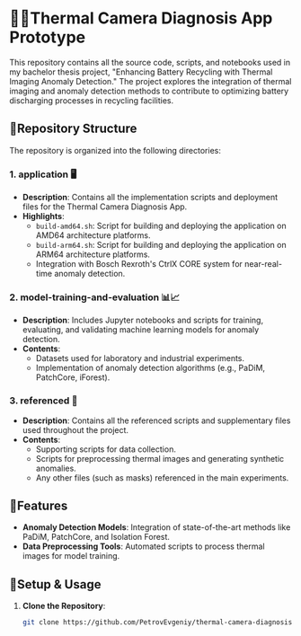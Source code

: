 # 📸🔥Thermal Camera Diagnosis App Prototype


This repository contains all the source code, scripts, and notebooks used in my bachelor thesis project, "Enhancing Battery Recycling with Thermal Imaging Anomaly Detection." The project explores the integration of thermal imaging and anomaly detection methods to contribute to optimizing battery discharging processes in recycling facilities.

## 📂Repository Structure 

The repository is organized into the following directories:

### 1. **application** 🖥️
- **Description**: Contains all the implementation scripts and deployment files for the Thermal Camera Diagnosis App.
- **Highlights**:
  - `build-amd64.sh`: Script for building and deploying the application on AMD64 architecture platforms.
  - `build-arm64.sh`: Script for building and deploying the application on ARM64 architecture platforms.
  - Integration with Bosch Rexroth's CtrlX CORE system for near-real-time anomaly detection.

### 2. **model-training-and-evaluation** 📊📈
- **Description**: Includes Jupyter notebooks and scripts for training, evaluating, and validating machine learning models for anomaly detection.
- **Contents**:
  - Datasets used for laboratory and industrial experiments.
  - Implementation of anomaly detection algorithms (e.g., PaDiM, PatchCore, iForest).

### 3. **referenced** 📂
- **Description**: Contains all the referenced scripts and supplementary files used throughout the project.
- **Contents**:
  - Supporting scripts for data collection.
  - Scripts for preprocessing thermal images and generating synthetic anomalies.
  - Any other files (such as masks) referenced in the main experiments.

## 🌟Features 

- **Anomaly Detection Models**: Integration of state-of-the-art methods like PaDiM, PatchCore, and Isolation Forest.
- **Data Preprocessing Tools**: Automated scripts to process thermal images for model training.

## 🚀Setup & Usage 

1. **Clone the Repository**:
   ```bash
   git clone https://github.com/PetrovEvgeniy/thermal-camera-diagnosis-app.git
